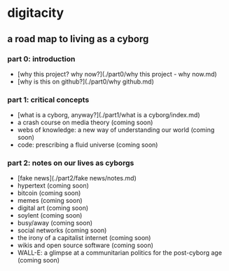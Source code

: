 # digitacity
## a road map to living as a cyborg

### part 0: introduction
- [why this project? why now?](./part0/why this project - why now.md)
- [why is this on github?](./part0/why github.md)

### part 1: critical concepts
- [what is a cyborg, anyway?](./part1/what is a cyborg/index.md) 
- a crash course on media theory (coming soon)
- webs of knowledge: a new way of understanding our world (coming soon) 
- code: prescribing a fluid universe (coming soon)

### part 2: notes on our lives as cyborgs
- [fake news](./part2/fake news/notes.md)
- hypertext (coming soon)
- bitcoin (coming soon)
- memes (coming soon)
- digital art (coming soon)
- soylent (coming soon)
- busy/away (coming soon)
- social networks (coming soon)
- the irony of a capitalist internet (coming soon)
- wikis and open source software (coming soon)
- WALL-E: a glimpse at a communitarian politics for the post-cyborg age (coming soon)
